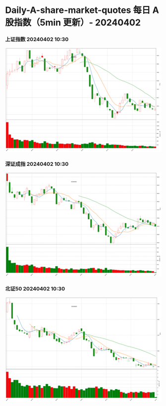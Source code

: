 
# Daily-A-share-market-quotes 每日 A 股指数（5min 更新）- 20240402

### 上证指数 20240402 10:30
![](./fig/2024/4/20240402-sh000001.png)

### 深证成指 20240402 10:30
![](./fig/2024/4/20240402-sz399001.png)

### 北证50 20240402 10:30
![](./fig/2024/4/20240402-bj899050.png)
